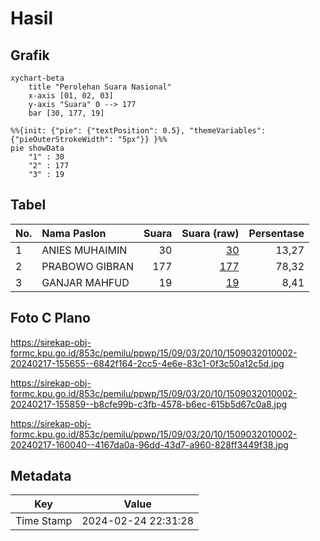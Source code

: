 # Hasil

## Grafik

```mermaid
xychart-beta
    title "Perolehan Suara Nasional"
    x-axis [01, 02, 03]
    y-axis "Suara" 0 --> 177
    bar [30, 177, 19]
```

```mermaid
%%{init: {"pie": {"textPosition": 0.5}, "themeVariables": {"pieOuterStrokeWidth": "5px"}} }%%
pie showData
    "1" : 30
    "2" : 177
    "3" : 19
```

## Tabel

| No. | Nama Paslon    | Suara | Suara (raw) | Persentase |
|:--- |:-------------- | -----:| -----------:| ----------:|
| 1   | ANIES MUHAIMIN | 30    | [30][p-1]   | 13,27      |
| 2   | PRABOWO GIBRAN | 177   | [177][p-2]  | 78,32      |
| 3   | GANJAR MAHFUD  | 19    | [19][p-3]   | 8,41       |


[p-1]: https://github.com/gigit-pemilu/pemilu-2024/blob/main/pilpres/hitung-suara/sub/15-jambi/sub/09-tebo/sub/03-tebo-ulu/sub/2010-lubuk-benteng/sub/002-tps/sub/paslon-1.txt
[p-2]: https://github.com/gigit-pemilu/pemilu-2024/blob/main/pilpres/hitung-suara/sub/15-jambi/sub/09-tebo/sub/03-tebo-ulu/sub/2010-lubuk-benteng/sub/002-tps/sub/paslon-2.txt
[p-3]: https://github.com/gigit-pemilu/pemilu-2024/blob/main/pilpres/hitung-suara/sub/15-jambi/sub/09-tebo/sub/03-tebo-ulu/sub/2010-lubuk-benteng/sub/002-tps/sub/paslon-3.txt

## Foto C Plano

https://sirekap-obj-formc.kpu.go.id/853c/pemilu/ppwp/15/09/03/20/10/1509032010002-20240217-155655--6842f164-2cc5-4e6e-83c1-0f3c50a12c5d.jpg

https://sirekap-obj-formc.kpu.go.id/853c/pemilu/ppwp/15/09/03/20/10/1509032010002-20240217-155859--b8cfe99b-c3fb-4578-b6ec-615b5d67c0a8.jpg

https://sirekap-obj-formc.kpu.go.id/853c/pemilu/ppwp/15/09/03/20/10/1509032010002-20240217-160040--4167da0a-96dd-43d7-a960-828ff3449f38.jpg


## Metadata

| Key        | Value               |
| ---------- | ------------------- |
| Time Stamp | 2024-02-24 22:31:28 |



